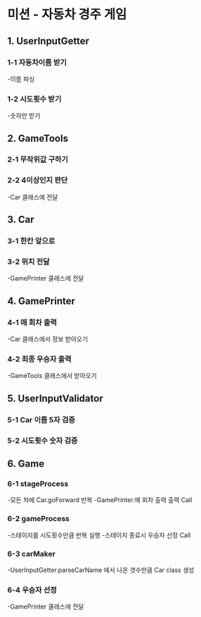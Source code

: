 # 미션 - 자동차 경주 게임

## 1. UserInputGetter

### 1-1 자동차이름 받기
-이름 파싱

### 1-2 시도횟수 받기
-숫자만 받기

## 2. GameTools

### 2-1 무작위값 구하기
### 2-2 4이상인지 판단
-Car 클래스에 전달


## 3. Car

### 3-1 한칸 앞으로
### 3-2 위치 전달
-GamePrinter 클래스에 전달

## 4. GamePrinter

### 4-1 매 회차 출력
-Car 클래스에서 정보 받아오기

### 4-2 최종 우승자 출력
-GameTools 클래스에서 받아오기

## 5. UserInputValidator

### 5-1 Car 이름 5자 검증
### 5-2 시도횟수 숫자 검증

## 6. Game

### 6-1 stageProcess
-모든 차에 Car.goForward 반복
-GamePrinter.매 회차 출력 출력 Call
### 6-2 gameProcess
-스테이지를 시도횟수만큼 반복 실행
-스테이지 종료시 우승자 선정 Call
### 6-3 carMaker
-UserInputGetter.parseCarName 에서 나온 갯수만큼 Car class 생성
### 6-4 우승자 선정
-GamePrinter 클래스에 전달
